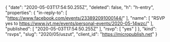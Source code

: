 {
  "date": "2020-05-03T17:54:50.255Z",
  "deleted": false,
  "h": "h-entry",
  "properties": {
    "in-reply-to": [
      "https://www.facebook.com/events/233892091000144/"
    ],
    "name": [
      "RSVP yes to https://www.jvt.me/events/personal-events/2020-05-14wzc/"
    ],
    "published": [
      "2020-05-03T17:54:50.255Z"
    ],
    "rsvp": [
      "yes"
    ]
  },
  "kind": "rsvps",
  "slug": "2020/05/uszut",
  "client_id": "https://micropublish.net"
}

